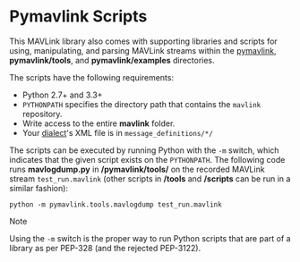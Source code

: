 # Pymavlink Scripts

This MAVLink library also comes with supporting libraries and scripts for using, manipulating, and parsing MAVLink streams within the [pymavlink](https://github.com/mavlink/pymavlink/), **pymavlink/tools**, and **pymavlink/examples** directories.

The scripts have the following requirements:

- Python 2.7+ and 3.3+
- `PYTHONPATH` specifies the directory path that contains the `mavlink` repository.
- Write access to the entire **mavlink** folder.
- Your [dialect](../messages/README.md#dialects)'s XML file is in `message_definitions/*/`

The scripts can be executed by running Python with the `-m` switch, which indicates that the given script exists on the `PYTHONPATH`. The following code runs **mavlogdump.py** in **/pymavlink/tools/** on the recorded MAVLink stream `test_run.mavlink` (other scripts in **/tools** and **/scripts** can be run in a similar fashion):

```
python -m pymavlink.tools.mavlogdump test_run.mavlink
```

> [!NOTE]
> Using the `-m` switch is the proper way to run Python scripts that are part of a library as per PEP-328 (and the rejected PEP-3122).
